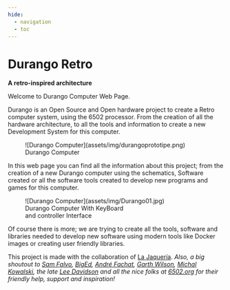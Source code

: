```yaml
---
hide:
  - navigation
  - toc
---
```

# Durango Retro

**A retro-inspired architecture**

Welcome to Durango Computer Web Page.

Durango is an Open Source and Open hardware project to create a Retro computer system, using the 6502 processor. From the creation of all the hardware architecture, to all the tools and information to create a new Development System for this computer.

<figure markdown>
![Durango Computer](assets/img/durangoprototipe.png)
<figcaption>Durango Computer</figcaption>
</figure>

In this web page you can find all the information about this project; from the creation of a new Durango computer using the schematics, Software created or all the software tools created to develop new programs and games for this computer.

<figure markdown>
![Durango Computer](assets/img/Durango01.jpg)
<figcaption>Durango Computer With KeyBoard 
<br/>and controller Interface</figcaption>
</figure>

Of course there is more; we are trying to create all the tools, software and libraries needed to develop new software using modern tools like Docker images or creating user friendly libraries.

This project is made with the collaboration of [La Jaquería](https://lajaqueria.org). _Also, a big shoutout to [Sam Falvo](https://github.com/sam-falvo), [BigEd](https://github.com/BigEd), [André Fachat](http://6502.org/users/andre/index.html), [Garth Wilson](http://wilsonmines.com/), [Michal Kowalski](https://sbc.rictor.org/kowalski.html), the late [Lee Davidson](http://web.archive.org/web/20130308145900/http://mycorner.no-ip.org/6502/ehbasic/index.html) and all the nice folks at [6502.org](http://6502.org/) for their friendly help, support and inspiration!_

